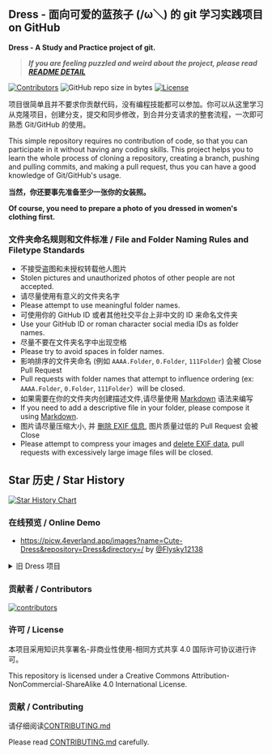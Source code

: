 ## Dress - 面向可爱的蓝孩子 (/ω＼) 的 git 学习实践项目 on GitHub

**Dress - A Study and Practice project of git.**

> ***If you are feeling puzzled and weird about the project, please read [README DETAIL](README_DETAIL.md)***

[![Contributors](https://img.shields.io/github/contributors/Cute-Dress/Dress.svg)](https://github.com/Cute-Dress/Dress/graphs/contributors)
![GitHub repo size in bytes](https://img.shields.io/github/repo-size/Cute-Dress/Dress.svg)
[![License](https://i.creativecommons.org/l/by-nc-sa/4.0/88x31.png)](http://creativecommons.org/licenses/by-nc-sa/4.0/)  

项目很简单且并不要求你贡献代码，没有编程技能都可以参加。你可以从这里学习从克隆项目，创建分支，提交和同步修改，到合并分支请求的整套流程，一次即可熟悉 Git/GitHub 的使用。 

This simple repository requires no contribution of code, so that you can participate in it without having any coding skills. This project helps you to learn the whole process of cloning a repository, creating a branch, pushing and pulling commits, and making a pull request, thus you can have a good knowledge of Git/GitHub's usage.

**当然，你还要事先准备至少一张你的女装照。**

**Of course, you need to prepare a photo of you dressed in women's clothing first.**

### 文件夹命名规则和文件标准 / File and Folder Naming Rules and Filetype Standards

- 不接受盗图和未授权转载他人图片
- Stolen pictures and unauthorized photos of other people are not accepted.
- 请尽量使用有意义的文件夹名字
- Please attempt to use meaningful folder names.
- 可使用你的 GitHub ID 或者其他社交平台上非中文的 ID 来命名文件夹
- Use your GitHub ID or roman character social media IDs as folder names.
- 尽量不要在文件夹名字中出现空格
- Please try to avoid spaces in folder names.
- 影响排序的文件夹命名 (例如 ```AAAA.Folder```, ```0.Folder```, ```111Folder```) 会被 Close Pull Request
- Pull requests with folder names that attempt to influence ordering (ex: ```AAAA.Folder```, ```0.Folder```, ```111Folder```）will be closed. 
- 如果需要在你的文件夹内创建描述文件,请尽量使用 [Markdown](https://en.wikipedia.org/wiki/Markdown) 语法来编写
- If you need to add a descriptive file in your folder, please compose it using [Markdown](https://en.wikipedia.org/wiki/Markdown).
- 图片请尽量压缩大小, 并 [删除 EXIF 信息](CONTRIBUTING.md), 图片质量过低的 Pull Request 会被 Close
- Please attempt to compress your images and [delete EXIF data](CONTRIBUTING.md), pull requests with excessively large image files will be closed.

## Star 历史 / Star History

<a href="https://star-history.com/#Cute-Dress/Dress&Timeline">
  <picture>
    <source media="(prefers-color-scheme: dark)" srcset="https://api.star-history.com/svg?repos=Cute-Dress/Dress&type=Timeline&theme=dark" />
    <source media="(prefers-color-scheme: light)" srcset="https://api.star-history.com/svg?repos=Cute-Dress/Dress&type=Timeline" />
    <img alt="Star History Chart" src="https://api.star-history.com/svg?repos=Cute-Dress/Dress&type=Timeline" />
  </picture>
</a>

### 在线预览 / Online Demo

- <https://picw.4everland.app/images?name=Cute-Dress&repository=Dress&directory=/> by [@Flysky12138](https://github.com/Flysky12138)

<details><summary>旧 Dress 项目</summary>
 
- [https://drsrel.github.io/](https://drsrel.github.io/)

- [http://satori.mycard.moe/](http://satori.mycard.moe/)

- [https://www.yoooooooooo.com/gitdress/](https://www.yoooooooooo.com/gitdress/)

</details>

### 贡献者 / Contributors

[![contributors](https://contrib.rocks/image?repo=Cute-Dress/Dress&max=999&column=20)](https://github.com/Cute-Dress/Dress/graphs/contributors)

### 许可 / License

本项目采用知识共享署名-非商业性使用-相同方式共享 4.0 国际许可协议进行许可。

This repository is licensed under a Creative Commons Attribution-NonCommercial-ShareAlike 4.0 International License.

### 贡献 / Contributing

请仔细阅读[CONTRIBUTING.md](CONTRIBUTING.md)

Please read [CONTRIBUTING.md](CONTRIBUTING.md) carefully.
